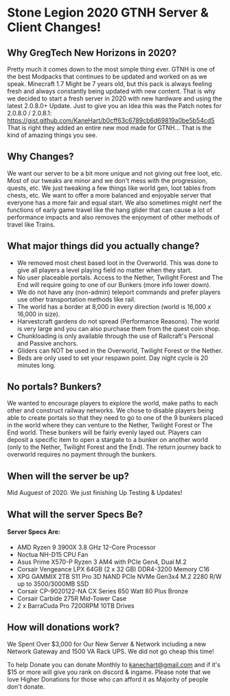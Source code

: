

# Stone Legion 2020 GTNH Server & Client Changes!

## Why GregTech New Horizons in 2020?

Pretty much it comes down to the most simple thing ever. GTNH is one of the best Modpacks that continues to be updated and worked on as we speak. Minecraft 1.7 Might be 7 years old, but this pack is always feeling fresh and always constantly being updated with new content. That is why we decided to start a fresh server in 2020 with new hardware and using the latest 2.0.8.0+ Update. Just to give you an Idea this was the Patch notes for 2.0.8.0 / 2.0.8.1: https://gist.github.com/KaneHart/b0cff63c6789cb6d69819a0be5b54cd5
That is right they added an entire new mod made for GTNH... That is the kind of amazing things you see. 

## Why Changes?

We want our server to be a bit more unique and not giving out free loot, etc. Most of our tweaks are minor and we don't mess with the progression, quests, etc. We just tweaking a few things like world gen, loot tables from chests, etc. We want to offer a more balanced and enjoyable server that everyone has a more fair and equal start. We also sometimes might nerf the functions of early game travel like the hang glider that can cause a lot of performance impacts and also removes the enjoyment of other methods of travel like Trains.

## What major things did you actually change?

- We removed most chest based loot in the Overworld. This was done to give all players a level playing field no matter when they start.
- No user placeable portals. Access to the Nether, Twilight Forest and The End will require going to one of our Bunkers (more info lower down).
- We do not have any (non-admin) teleport commands and prefer players use other transportation methods like rail.
- The world has a border at 8,000 in every direction (world is 16,000 x 16,000 in size).
- Harvestcraft gardens do not spread (Performance Reasons). The world is very large and you can also purchase them from the quest coin shop.
- Chunkloading is only available through the use of Railcraft's Personal and Passive anchors.
- Gliders can NOT be used in the Overworld, Twilight Forest or the Nether.
- Beds are only used to set your respawn point. Day night cycle is 20 minutes long.

## No portals? Bunkers?

We wanted to encourage players to explore the world, make paths to each other and construct railway networks. We chose to disable players being able to create portals so that they need to go to one of the 9 bunkers placed in the world where they can venture to the Nether, Twilight Forest or The End world. These bunkers will be fairly evenly layed out. Players can deposit a specific item to open a stargate to a bunker on another world (only to the Nether, Twilight Forest and the End). The return journey back to overworld requires no payment through the bunkers.

## When will the server be up?  

Mid Auguest of 2020. We just finishing Up Testing & Updates!

## What will the server Specs Be?

#### Server Specs Are:

- AMD Ryzen 9 3900X 3.8 GHz 12-Core Processor
- Noctua NH-D15 CPU Fan
- Asus Prime X570-P Ryzen 3 AM4 with PCIe Gen4, Dual M.2
- Corsair Vengeance LPX 64GB (2 x 32 GB) DDR4-3200 Memory C16
- XPG GAMMIX 2TB S11 Pro 3D NAND PCIe NVMe Gen3x4 M.2 2280 R/W up to 3500/3000MB SSD
- Corsair CP-9020122-NA CX Series 650 Watt 80 Plus Bronze
- Corsair Carbide 275R Mid-Tower Case
- 2 x BarraCuda Pro 7200RPM 10TB Drives

## How will donations work?

We Spent Over $3,000 for Our New Server & Network including a new Network Gateway and 1500 VA Rack UPS. We did not go cheap this time!

To help Donate you can donate Monthly to kanechart@gmail.com and if it's $15 or more will give you rank on discord & ingame. Please note that we love Higher Donations for those who can afford it as Majority of people don't donate. 


